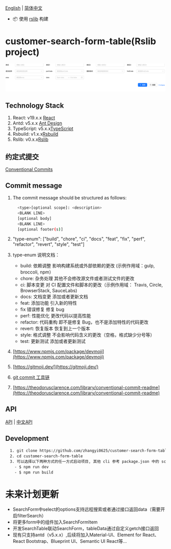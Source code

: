 <div align="center">
</div>

[English](README.md) | [简体中文](README_ZH.md)

- 📦 使用 [rslib](https://github.com/web-infra-dev/rslib) 构建

# customer-search-form-table(Rslib project)

![alt text](./src/assets/example.png)

## Technology Stack

1. React: v19.x.x [React](https://reactjs.org/)
2. Antd: v5.x.x [Ant Design](https://ant.design/index-cn)
3. TypeScript: v5.x.x[TypeScript](https://www.typescriptlang.org/)
4. Rsbuild: v1.x.x[Rsbuild](https://rsbuild.rs/)
5. Rslib: v0.x.x[Rslib](https://rslib.rs/)

## 约定式提交

[Conventional Commits](https://www.conventionalcommits.org/zh-hans/v1.0.0/)

## Commit message

1. The commit message should be structured as follows:

   ```bash
     <type>[optional scope]: <description>
     <BLANK LINE>
     [optional body]
     <BLANK LINE>
     [optional footer(s)]
   ```

2. "type-enum": ["build", "chore", "ci", "docs", "feat", "fix", "perf", "refactor", "revert", "style", "test"]

3. type-enum 说明文档：
   - build: 依赖调整
     影响构建系统或外部依赖的更改 (示例作用域：gulp, broccoli, npm）
   - chore: 杂务处理
     其他不会修改源文件或者测试文件的更改
   - ci: 脚本变更
     对 CI 配置文件和脚本的更改（示例作用域： Travis, Circle, BrowserStack, SauceLabs)
   - docs: 文档变更
     添加或者更新文档
   - feat: 添加功能
     引入新的特性
   - fix 错误修复
     修复 bug
   - perf: 性能优化
     更改代码以提高性能
   - refactor: 代码重构
     即不是修复 Bug，也不是添加特性的代码更改
   - revert: 恢复版本
     恢复到上一个版本
   - style: 格式调整
     不会影响代码含义的更改（空格，格式缺少分号等）
   - test: 更新测试
     添加或者更新测试

4. [https://www.npmjs.com/package/devmoji](https://www.npmjs.com/package/devmoji)
5. [https://gitmoji.dev/](https://gitmoji.dev/)
6. [git commit 工具链](https://juejin.cn/post/7067166468797890591)
7. [https://theodorusclarence.com/library/conventional-commit-readme](https://theodorusclarence.com/library/conventional-commit-readme)

## API

[API](./src/SearchForm/docs/api.md) | [中文API](./src//SearchForm//docs/api_ZH.md)

## Development

```bash
  1. git clone https://github.com/zhangyi0625/customer-search-form-table.git
  2. cd customer-search-form-table
  3. 可以选择以下两种方式的任一方式启动项目, 其他 cli 参考 package.json 中的 scripts
    - $ npm run dev
    - $ npm run build
```

# 未来计划更新

- SearchForm中select的options支持远程搜索或者通过接口返回data（需要开启filterSearch）
- 将更多form中的组件加入SearchFormItem
- 开发SearchTable联动SearchForm，tableData通过自定义getch接口返回
- 现有只支持antd（v5.x.x）,后续将加入Material-UI、Element for React、React Bootstrap、Blueprint UI、Semantic UI React等...
